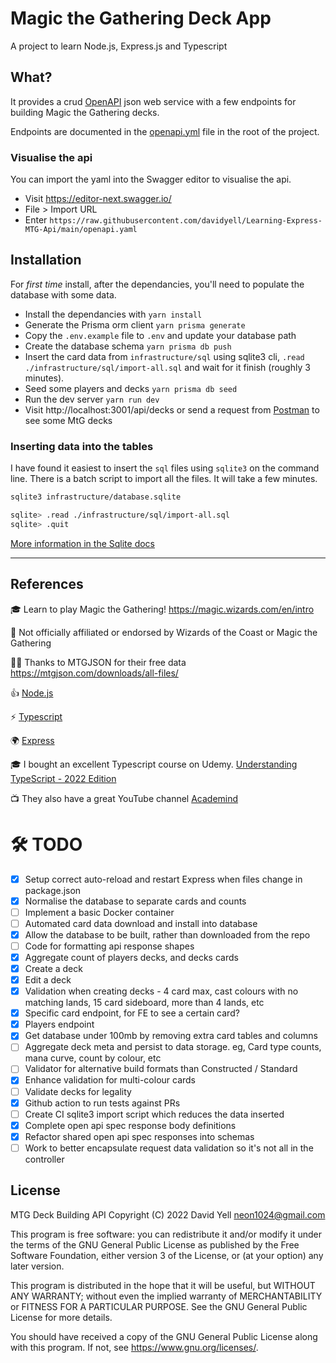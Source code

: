 # Magic the Gathering Deck App
A project to learn Node.js, Express.js and Typescript

## What?
It provides a crud [OpenAPI](https://swagger.io/resources/open-api/) json web service with a few endpoints for building Magic the Gathering decks.

Endpoints are documented in the [openapi.yml](https://github.com/davidyell/Learning-Express-MTG-Api/blob/main/openapi.yaml) file in the root of the project.

### Visualise the api
You can import the yaml into the Swagger editor to visualise the api.

* Visit https://editor-next.swagger.io/
* File > Import URL
* Enter `https://raw.githubusercontent.com/davidyell/Learning-Express-MTG-Api/main/openapi.yaml`

## Installation
For *first time* install, after the dependancies, you'll need to populate the database with some data.

* Install the dependancies with `yarn install`
* Generate the Prisma orm client `yarn prisma generate`
* Copy the `.env.example` file to `.env` and update your database path
* Create the database schema `yarn prisma db push`
* Insert the card data from `infrastructure/sql` using sqlite3 cli, `.read ./infrastructure/sql/import-all.sql` and wait for it finish (roughly 3 minutes).
* Seed some players and decks `yarn prisma db seed`
* Run the dev server `yarn run dev`
* Visit http://localhost:3001/api/decks or send a request from [Postman](https://www.postman.com/downloads/) to see some MtG decks

### Inserting data into the tables
I have found it easiest to insert the `sql` files using `sqlite3` on the command line. There is a batch script to import all the files. It will take a few minutes.

```bash
sqlite3 infrastructure/database.sqlite

sqlite> .read ./infrastructure/sql/import-all.sql
sqlite> .quit
```

[More information in the Sqlite docs](https://www.sqlite.org/cli.html#reading_sql_from_a_file)

----
## References

:mortar_board: Learn to play Magic the Gathering! https://magic.wizards.com/en/intro

:no_good: Not officially affiliated or endorsed by Wizards of the Coast or Magic the Gathering

:bowing_man: Thanks to MTGJSON for their free data https://mtgjson.com/downloads/all-files/

:thumbsup: [Node.js](https://nodejs.org/en/about/)

:zap: [Typescript](https://www.typescriptlang.org/)  

:earth_africa: [Express](https://expressjs.com/)  

:mortar_board: I bought an excellent Typescript course on Udemy. [Understanding TypeScript - 2022 Edition](https://www.udemy.com/course/understanding-typescript/)

:tv: They also have a great YouTube channel [Academind](https://www.youtube.com/academind)

# :hammer_and_wrench: TODO
 - [x] Setup correct auto-reload and restart Express when files change in package.json
 - [x] Normalise the database to separate cards and counts
 - [ ] Implement a basic Docker container
 - [ ] Automated card data download and install into database
 - [x] Allow the database to be built, rather than downloaded from the repo
 - [ ] Code for formatting api response shapes
 - [x] Aggregate count of players decks, and decks cards
 - [x] Create a deck
 - [x] Edit a deck
 - [x] Validation when creating decks - 4 card max, cast colours with no matching lands, 15 card sideboard, more than 4 lands, etc
 - [x] Specific card endpoint, for FE to see a certain card?
 - [x] Players endpoint
 - [x] Get database under 100mb by removing extra card tables and columns
 - [ ] Aggregate deck meta and persist to data storage. eg, Card type counts, mana curve, count by colour, etc
 - [ ] Validator for alternative build formats than Constructed / Standard
 - [x] Enhance validation for multi-colour cards
 - [ ] Validate decks for legality
 - [x] Github action to run tests against PRs
 - [ ] Create CI sqlite3 import script which reduces the data inserted
 - [x] Complete open api spec response body definitions
 - [x] Refactor shared open api spec responses into schemas
 - [ ] Work to better encapsulate request data validation so it's not all in the controller

 ## License

MTG Deck Building API
Copyright (C) 2022 David Yell <neon1024@gmail.com>

This program is free software: you can redistribute it and/or modify
it under the terms of the GNU General Public License as published by
the Free Software Foundation, either version 3 of the License, or
(at your option) any later version.

This program is distributed in the hope that it will be useful,
but WITHOUT ANY WARRANTY; without even the implied warranty of
MERCHANTABILITY or FITNESS FOR A PARTICULAR PURPOSE.  See the
GNU General Public License for more details.

You should have received a copy of the GNU General Public License
along with this program.  If not, see <https://www.gnu.org/licenses/>.
